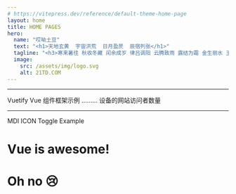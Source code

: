 ```yaml
---
# https://vitepress.dev/reference/default-theme-home-page
layout: home
title: HOME PAGES
hero:
  name: "哎呦土豆"
  text: "<h1>天地玄黄  宇宙洪荒  日月盈昃  辰宿列张</h1>"
  tagline: "<h3>寒来暑往 秋收冬藏 闰余成岁 律吕调阳 云腾致雨 露结为霜 金生丽水 玉出昆冈 剑号巨阙 珠称夜光 果珍李柰 菜重芥姜 海咸河淡 鳞潜羽翔 龙师火帝 鸟官人皇 始制文字 乃服衣裳......</h3>"
  image:
    src: /assets/img/logo.svg
    alt: 21TD.COM
---
```


<!-- # {{ $frontmatter.title }} -->
<COVER />
<hr />
<div class="flex w-full">
  <div class="w-auto flex-none" v-if="leftBar">
    <v-card variant="tonal" class="h-full mx-auto" elevation="16">
      <v-toolbar class="text-white" image="../../assets/img/bg.png">
        <v-btn icon="mdi-menu"></v-btn>
        <v-toolbar-title text="Toolbar"></v-toolbar-title>
        <v-btn icon="mdi-arrow-left-box" @click="leftBar = false"></v-btn>
      </v-toolbar>
      <v-card-item>
        <v-card-title>
          Vuetify 
        </v-card-title>
        <v-card-subtitle>
          Vue 组件框架示例
        </v-card-subtitle>
      </v-card-item>
      <v-card-text>
        .........
      </v-card-text>
      <v-card-subtitle>    
        设备的网站访问者数量
      </v-card-subtitle>
    </v-card>
  </div>
  <div class="w-min flex-none grid content-start justify-center text-center" v-else>
      <v-btn icon="mdi-arrow-right-box" variant="tonal" @click="leftBar = !leftBar" size="small"></v-btn>
      <hr />
      <v-btn icon="$vuetify" variant="tonal" size="small">
      </v-btn>
      <v-btn icon="$vuetify" variant="tonal" size="small">
      </v-btn>
      <v-btn icon="$vuetify" variant="tonal" size="small">
      </v-btn>
  </div>
  <div class="w-full">
    <v-card variant="plain" class="h-full mx-auto" elevation="16">
    <v-card-text>
      <v-btn @click="awesome = !awesome" variant="tonal" prepend-icon="mdi-button-cursor">
        MDI ICON Toggle Example
      </v-btn>
      <h1 v-if="awesome">Vue is awesome!</h1>
      <h1 v-else>Oh no 😢</h1>
      <BaseLine />
    </v-card-text>
    </v-card>
  </div>
</div>


<script setup>
import COVER from './components/Cover.vue'
import BaseLine from './components/BaseLine.vue'

import { ref } from 'vue'
const leftBar = ref(true)
const awesome = ref(true)
</script>